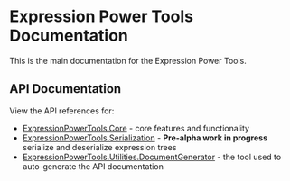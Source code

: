 # Expression Power Tools Documentation

This is the main documentation for the Expression Power Tools.

## API Documentation

View the API references for:

- [ExpressionPowerTools.Core](./api/ExpressionPowerTools.Core.a.md) - core features and functionality
- [ExpressionPowerTools.Serialization](./api/ExpressionPowerTools.Serialization.a.md) - **Pre-alpha work in progress** serialize and deserialize expression trees
- [ExpressionPowerTools.Utilities.DocumentGenerator](./api/ExpressionPowerTools.Utilities.DocumentGenerator.a.md) - the tool used to auto-generate the API documentation